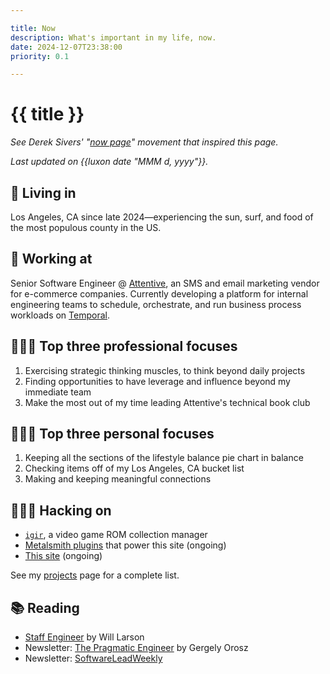 ```yaml
---

title: Now
description: What's important in my life, now.
date: 2024-12-07T23:38:00
priority: 0.1

---
```


# {{ title }}

_See Derek Sivers' "[now page](https://nownownow.com/about)" movement that inspired this page._

_Last updated on {{luxon date "MMM d, yyyy"}}._

## 📍 Living in

Los Angeles, CA since late 2024—experiencing the sun, surf, and food of the most populous county in the US.

## 🏢 Working at

Senior Software Engineer @ [Attentive](https://www.attentive.com/), an SMS and email marketing vendor for e-commerce companies. Currently developing a platform for internal engineering teams to schedule, orchestrate, and run business process workloads on [Temporal](https://temporal.io/).

## 👨🏻‍💼️ Top three professional focuses

1. Exercising strategic thinking muscles, to think beyond daily projects
2. Finding opportunities to have leverage and influence beyond my immediate team
3. Make the most out of my time leading Attentive's technical book club

## 🧘🏻‍♂️ Top three personal focuses

1. Keeping all the sections of the lifestyle balance pie chart in balance
2. Checking items off of my Los Angeles, CA bucket list
3. Making and keeping meaningful connections

## 👨🏻‍💻 Hacking on

- [`igir`](https://github.com/emmercm/igir), a video game ROM collection manager
- [Metalsmith plugins](https://github.com/emmercm/metalsmith-plugins) that power this site (ongoing)
- [This site](https://github.com/emmercm/www) (ongoing)

See my [projects](/projects) page for a complete list.

## 📚 Reading

<!-- - [More than a Glitch](https://mitpress.mit.edu/9780262548328/more-than-a-glitch/) by Meredith Broussard @ [Attentive](https://attentivemobile.com) technical book club -->
- [Staff Engineer](https://staffeng.com/book) by Will Larson
- Newsletter: [The Pragmatic Engineer](https://www.pragmaticengineer.com/) by Gergely Orosz
- Newsletter: [SoftwareLeadWeekly](https://softwareleadweekly.com/)
